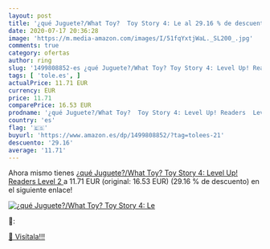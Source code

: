 ```yaml
---
layout: post
title: '¿qué Juguete?/What Toy?  Toy Story 4: Le al 29.16 % de descuento'
date: 2020-07-17 20:36:28
image: 'https://m.media-amazon.com/images/I/51fqYxtjWaL._SL200_.jpg'
comments: true
category: ofertas
author: ring
slug: '1499808852-es ¿qué Juguete?/What Toy? Toy Story 4: Level Up! Readers...'
tags: [ 'tole.es', ]
actualPrice: 11.71 EUR
currency: EUR
price: 11.71
comparePrice: 16.53 EUR
prodname: '¿qué Juguete?/What Toy?  Toy Story 4: Level Up! Readers  Level 2 '
country: 'es'
flag: '🇪🇸'
buyurl: 'https://www.amazon.es/dp/1499808852/?tag=tolees-21'
descuento: '29.16'
average: '11.71'
---
```


Ahora mismo tienes [¿qué Juguete?/What Toy?  Toy Story 4: Level Up! Readers  Level 2 ](https://www.amazon.es/dp/1499808852/?tag=tolees-21) a 11.71 EUR (original: 16.53 EUR) (29.16 %  de descuento) en el siguiente enlace!

[![¿qué Juguete?/What Toy?  Toy Story 4: Le](https://m.media-amazon.com/images/I/51fqYxtjWaL._SL200_.jpg)](https://www.amazon.es/dp/1499808852/?tag=tolees-21)

🔎:


[🛒 Visítala!!!](https://www.amazon.es/dp/1499808852/?tag=tolees-21)
